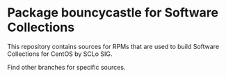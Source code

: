 # Package bouncycastle for Software Collections

This repository contains sources for RPMs that are used
to build Software Collections for CentOS by SCLo SIG.

Find other branches for specific sources.
